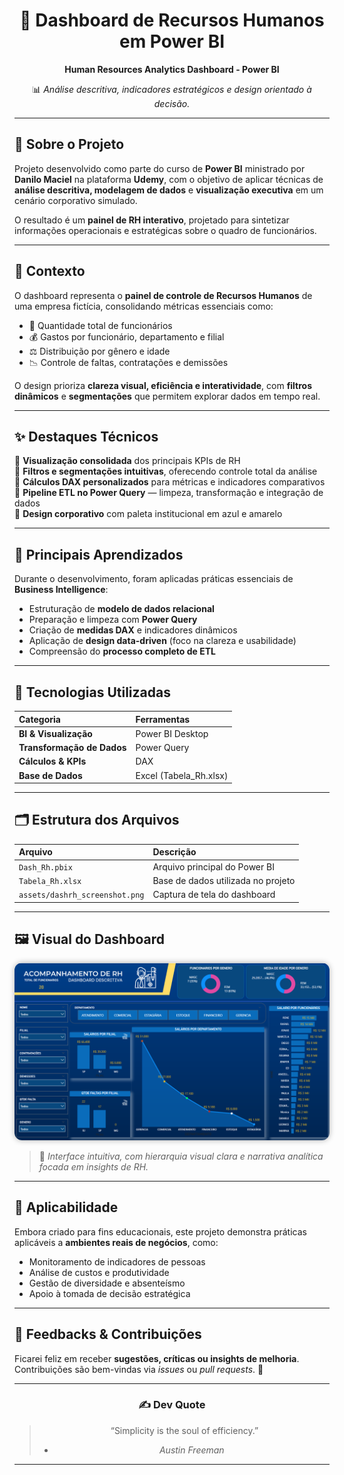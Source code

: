 <div align="center">

# 💼 Dashboard de Recursos Humanos em Power BI  
**Human Resources Analytics Dashboard - Power BI**

📊 *Análise descritiva, indicadores estratégicos e design orientado à decisão.*

</div>

---

## 🧭 Sobre o Projeto  

Projeto desenvolvido como parte do curso de **Power BI** ministrado por **Danilo Maciel** na plataforma **Udemy**, com o objetivo de aplicar técnicas de **análise descritiva, modelagem de dados** e **visualização executiva** em um cenário corporativo simulado.  

O resultado é um **painel de RH interativo**, projetado para sintetizar informações operacionais e estratégicas sobre o quadro de funcionários.  

---

## 📘 Contexto  

O dashboard representa o **painel de controle de Recursos Humanos** de uma empresa fictícia, consolidando métricas essenciais como:  

- 👥 Quantidade total de funcionários  
- 💰 Gastos por funcionário, departamento e filial  
- ⚖️ Distribuição por gênero e idade  
- 📉 Controle de faltas, contratações e demissões  

O design prioriza **clareza visual, eficiência e interatividade**, com **filtros dinâmicos** e **segmentações** que permitem explorar dados em tempo real.  

---

## ✨ Destaques Técnicos  

🔹 **Visualização consolidada** dos principais KPIs de RH  
🔹 **Filtros e segmentações intuitivas**, oferecendo controle total da análise  
🔹 **Cálculos DAX personalizados** para métricas e indicadores comparativos  
🔹 **Pipeline ETL no Power Query** — limpeza, transformação e integração de dados  
🔹 **Design corporativo** com paleta institucional em azul e amarelo  

---

## 🧠 Principais Aprendizados  

Durante o desenvolvimento, foram aplicadas práticas essenciais de **Business Intelligence**:

- Estruturação de **modelo de dados relacional**
- Preparação e limpeza com **Power Query**
- Criação de **medidas DAX** e indicadores dinâmicos  
- Aplicação de **design data-driven** (foco na clareza e usabilidade)
- Compreensão do **processo completo de ETL**

---

## 🧰 Tecnologias Utilizadas  

| Categoria | Ferramentas |
|:-----------|:------------|
| **BI & Visualização** | Power BI Desktop |
| **Transformação de Dados** | Power Query |
| **Cálculos & KPIs** | DAX |
| **Base de Dados** | Excel (Tabela_Rh.xlsx) |

---

## 🗂️ Estrutura dos Arquivos  

| Arquivo | Descrição |
|:---------|:-----------|
| `Dash_Rh.pbix` | Arquivo principal do Power BI |
| `Tabela_Rh.xlsx` | Base de dados utilizada no projeto |
| `assets/dashrh_screenshot.png` | Captura de tela do dashboard |

---

## 🖼️ Visual do Dashboard  

<p align="center">
  <img src="assets/dashrh_screenshot.png" alt="Dashboard de RH em Power BI" width="850px" style="border-radius:12px; box-shadow:0 0 10px rgba(0,0,0,0.3);" />
</p>

> 🎨 *Interface intuitiva, com hierarquia visual clara e narrativa analítica focada em insights de RH.*

---

## 🚀 Aplicabilidade  

Embora criado para fins educacionais, este projeto demonstra práticas aplicáveis a **ambientes reais de negócios**, como:  
- Monitoramento de indicadores de pessoas  
- Análise de custos e produtividade  
- Gestão de diversidade e absenteísmo  
- Apoio à tomada de decisão estratégica  

---

## 💬 Feedbacks & Contribuições  

Ficarei feliz em receber **sugestões, críticas ou insights de melhoria**.  
Contribuições são bem-vindas via *issues* ou *pull requests*. 🚀  

---

<div align="center">

### ✍️ Dev Quote  
> “Simplicity is the soul of efficiency.”  
> - *Austin Freeman*

---

</div>
